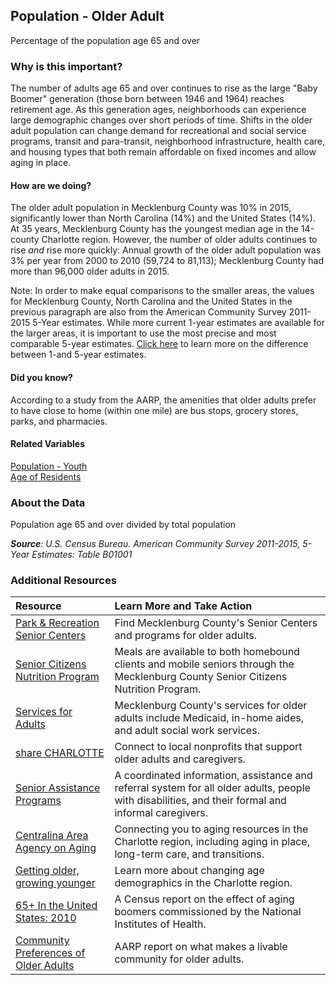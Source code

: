 ## Population - Older Adult
Percentage of the population age 65 and over

### Why is this important?   
The number of adults age 65 and over continues to rise as the large "Baby Boomer" generation (those born between 1946 and 1964) reaches retirement age. As this generation ages, neighborhoods can experience large demographic changes over short periods of time. Shifts in the older adult population can change demand for recreational and social service programs, transit and para-transit, neighborhood infrastructure, health care, and housing types that both remain affordable on fixed incomes and allow aging in place. 

#### How are we doing?
The older adult population in Mecklenburg County was 10% in 2015, significantly lower than North Carolina (14%) and the United States (14%). At 35 years, Mecklenburg County has the youngest median age in the 14-county Charlotte region. However, the number of older adults continues to rise *and* rise more quickly: Annual growth of the older adult population was 3% per year from 2000 to 2010 (59,724 to 81,113); Mecklenburg County had more than 96,000 older adults in 2015.

Note: In order to make equal comparisons to the smaller areas, the values for Mecklenburg County, North Carolina and the United States in the previous paragraph are also from the American Community Survey 2011-2015 5-Year estimates. While more current 1-year estimates are available for the larger areas, it is important to use the most precise and most comparable 5-year estimates. [Click here]( http://www.census.gov/programs-surveys/acs/guidance/estimates.html/) to learn more on the difference between 1-and 5-year estimates.

#### Did you know?
According to a study from the AARP, the amenities that older adults prefer to have close to home (within one mile) are bus stops, grocery stores, parks, and pharmacies. 

#### Related Variables
<a href="javascript:void(0)" onclick="model.metricId = 'm12'">Population - Youth</a>  
<a href="javascript:void(0)" onclick="model.metricId = 'm2'">Age of Residents</a>  

### About the Data
Population age 65 and over divided by total population

_**Source**: U.S. Census Bureau. American Community Survey <span tabindex="1000" class="meta-definition" data-toggle="popover" data-title="Why 2011-2015 not 2015?" data-content="Data labeled 2011-2015 describe average conditions reported through the American Community Survey (ACS) during the period of January 2011 through December 2015. The Census collects ACS data from only a small sample of households every month. For reliable small-area estimates, the Census compiles five years of ACS data, which are used in the Quality of Life Explorer.">2011-2015</span>, 5-Year Estimates: Table B01001_

### Additional Resources
| Resource | Learn More and Take Action | 
|:--- | :--- |
|[Park & Recreation Senior Centers](https://www.mecknc.gov/parkandrec/facilities/recreationcenters/pages/default.aspx) | Find Mecklenburg County's Senior Centers and programs for older adults.
|[Senior Citizens Nutrition Program](https://www.mecknc.gov/dss/adults/pages/adultnutrition.aspx)| Meals are available to both homebound clients and mobile seniors through the Mecklenburg County Senior Citizens Nutrition Program.
|[Services for Adults](https://www.mecknc.gov/dss/adults/pages/default.aspx)| Mecklenburg County's services for older adults include Medicaid, in-home aides, and adult social work services.
|[share CHARLOTTE](http://sharecharlotte.com/)| Connect to local nonprofits that support older adults and caregivers.
|[Senior Assistance Programs](https://www.mecknc.gov/pages/seniors.aspx)| A coordinated information, assistance and referral system for all older adults, people with disabilities, and their formal and informal caregivers.
|[Centralina Area Agency on Aging](http://centralina.org/centralinaaging/) | Connecting you to aging resources in the Charlotte region, including aging in place, long-term care, and transitions.
|[Getting older, growing younger](http://ui.uncc.edu/story/census-2011-charlotte-region-age-change) | Learn more about changing age  demographics in the Charlotte region.
|[65+ In the United States: 2010](http://www.nih.gov/news/health/jun2014/nia-30.htm)| A Census report on the effect of aging boomers commissioned by the National Institutes of Health.
|[Community Preferences of Older Adults](http://www.aarp.org/research/ppi/liv-com2/policy/Other/articles/what-is-livable-AARP-ppi-liv-com.html) | AARP report on what makes a livable community for older adults.

